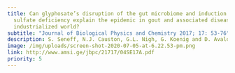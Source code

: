 ```yaml
---
title: Can glyphosate’s disruption of the gut microbiome and induction of
  sulfate deficiency explain the epidemic in gout and associated diseases in the
  industrialized world?
subtitle: "Journal of Biological Physics and Chemistry 2017; 17: 53-76"
description: S. Seneff, N.J. Causton, G.L. Nigh, G. Koenig and D. Avalon
image: /img/uploads/screen-shot-2020-07-05-at-6.22.53-pm.png
link: http://www.amsi.ge/jbpc/21717/04SE17A.pdf
priority: 5
---
```

